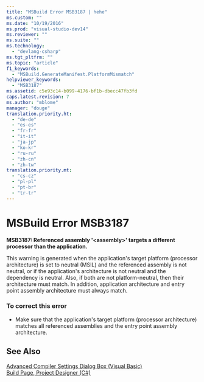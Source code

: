 ```yaml
---
title: "MSBuild Error MSB3187 | hehe"
ms.custom: ""
ms.date: "10/19/2016"
ms.prod: "visual-studio-dev14"
ms.reviewer: ""
ms.suite: ""
ms.technology: 
  - "devlang-csharp"
ms.tgt_pltfrm: ""
ms.topic: "article"
f1_keywords: 
  - "MSBuild.GenerateManifest.PlatformMismatch"
helpviewer_keywords: 
  - "MSB3187"
ms.assetid: c5e93c14-b099-4176-bf1b-dbecc47fb3fd
caps.latest.revision: 7
ms.author: "mblome"
manager: "douge"
translation.priority.ht: 
  - "de-de"
  - "es-es"
  - "fr-fr"
  - "it-it"
  - "ja-jp"
  - "ko-kr"
  - "ru-ru"
  - "zh-cn"
  - "zh-tw"
translation.priority.mt: 
  - "cs-cz"
  - "pl-pl"
  - "pt-br"
  - "tr-tr"
---
```

# MSBuild Error MSB3187
**MSB3187: Referenced assembly '\<assembly>' targets a different processor than the application.**  
  
 This warning is generated when the application's target platform (processor architecture) is set to neutral (MSIL) and the referenced assembly is not neutral, or if the application's architecture is not neutral and the dependency is neutral. Also, if both are not platform-neutral, then their architecture must match. In addition, application architecture and entry point assembly architecture must always match.  
  
### To correct this error  
  
-   Make sure that the application's target platform (processor architecture) matches all referenced assemblies and the entry point assembly architecture.  
  
## See Also  
 [Advanced Compiler Settings Dialog Box (Visual Basic)](../reference/advanced-compiler-settings-dialog-box--visual-basic-.md)   
 [Build Page, Project Designer (C#)](../reference/build-page--project-designer--csharp-.md)